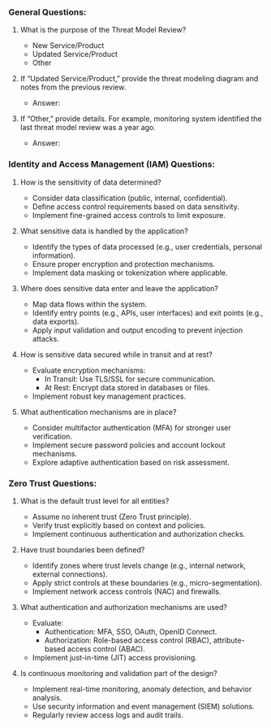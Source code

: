 ### General Questions:
1. What is the purpose of the Threat Model Review?
    - New Service/Product
    - Updated Service/Product
    - Other

2. If “Updated Service/Product,” provide the threat modeling diagram and notes from the previous review.
    - Answer:

3. If “Other,” provide details. For example, monitoring system identified the last threat model review was a year ago.
    - Answer:

### Identity and Access Management (IAM) Questions:
1. How is the sensitivity of data determined?
    - Consider data classification (public, internal, confidential).
    - Define access control requirements based on data sensitivity.
    - Implement fine-grained access controls to limit exposure.

2. What sensitive data is handled by the application?
    - Identify the types of data processed (e.g., user credentials, personal information).
    - Ensure proper encryption and protection mechanisms.
    - Implement data masking or tokenization where applicable.

3. Where does sensitive data enter and leave the application?
    - Map data flows within the system.
    - Identify entry points (e.g., APIs, user interfaces) and exit points (e.g., data exports).
    - Apply input validation and output encoding to prevent injection attacks.

4. How is sensitive data secured while in transit and at rest?
    - Evaluate encryption mechanisms:
        - In Transit: Use TLS/SSL for secure communication.
        - At Rest: Encrypt data stored in databases or files.
    - Implement robust key management practices.

5. What authentication mechanisms are in place?
    - Consider multifactor authentication (MFA) for stronger user verification.
    - Implement secure password policies and account lockout mechanisms.
    - Explore adaptive authentication based on risk assessment.

### Zero Trust Questions:
1. What is the default trust level for all entities?
    - Assume no inherent trust (Zero Trust principle).
    - Verify trust explicitly based on context and policies.
    - Implement continuous authentication and authorization checks.

2. Have trust boundaries been defined?
    - Identify zones where trust levels change (e.g., internal network, external connections).
    - Apply strict controls at these boundaries (e.g., micro-segmentation).
    - Implement network access controls (NAC) and firewalls.

3. What authentication and authorization mechanisms are used?
    - Evaluate:
        - Authentication: MFA, SSO, OAuth, OpenID Connect.
        - Authorization: Role-based access control (RBAC), attribute-based access control (ABAC).
    - Implement just-in-time (JIT) access provisioning.

4. Is continuous monitoring and validation part of the design?
    - Implement real-time monitoring, anomaly detection, and behavior analysis.
    - Use security information and event management (SIEM) solutions.
    - Regularly review access logs and audit trails.
